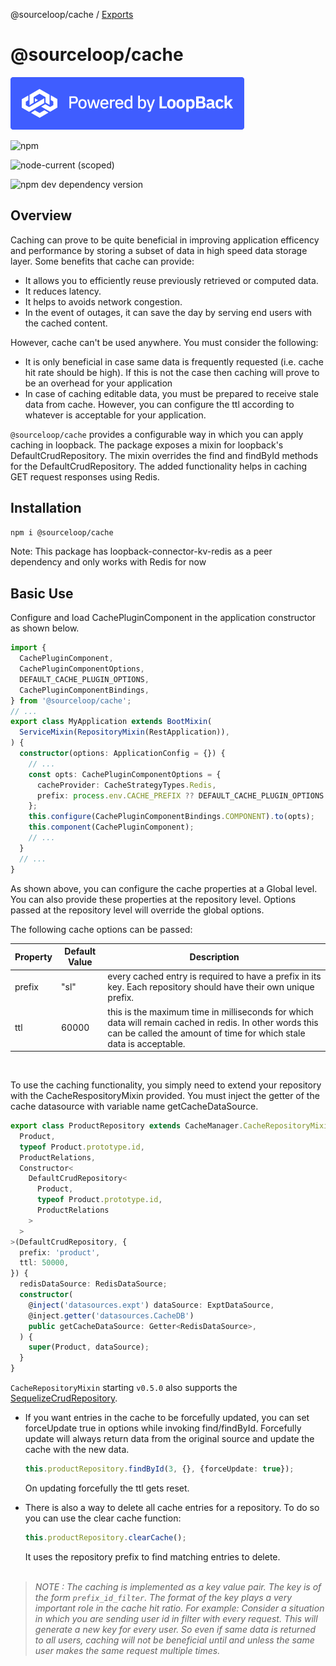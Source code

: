 @sourceloop/cache / [Exports](modules.md)

# @sourceloop/cache

[![LoopBack](<https://github.com/loopbackio/loopback-next/raw/master/docs/site/imgs/branding/Powered-by-LoopBack-Badge-(blue)-@2x.png>)](http://loopback.io/)

![npm](https://img.shields.io/npm/dm/@sourceloop/cache)

![node-current (scoped)](https://img.shields.io/node/v/@sourceloop/cache)

![npm dev dependency version](https://img.shields.io/npm/dependency-version/@sourceloop/cache/dev/@loopback/core)

## Overview

Caching can prove to be quite beneficial in improving application efficency and performance by storing a subset of data in high speed data storage layer. Some benefits that cache can provide:

- It allows you to efficiently reuse previously retrieved or computed data.
- It reduces latency.
- It helps to avoids network congestion.
- In the event of outages, it can save the day by serving end users with the cached content.

However, cache can't be used anywhere. You must consider the following:

- It is only beneficial in case same data is frequently requested (i.e. cache hit rate should be high). If this is not the case then caching will prove to be an overhead for your application
- In case of caching editable data, you must be prepared to receive stale data from cache. However, you can configure the ttl according to whatever is acceptable for your application.

`@sourceloop/cache` provides a configurable way in which you can apply caching in loopback. The package exposes a mixin for loopback's DefaultCrudRepository. The mixin overrides the find and findById methods for the DefaultCrudRepository. The added functionality helps in caching GET request responses using Redis.

## Installation

```sh
npm i @sourceloop/cache
```

Note: This package has loopback-connector-kv-redis as a peer dependency and only works with Redis for now

## Basic Use

Configure and load CachePluginComponent in the application constructor
as shown below.

```ts
import {
  CachePluginComponent,
  CachePluginComponentOptions,
  DEFAULT_CACHE_PLUGIN_OPTIONS,
  CachePluginComponentBindings,
} from '@sourceloop/cache';
// ...
export class MyApplication extends BootMixin(
  ServiceMixin(RepositoryMixin(RestApplication)),
) {
  constructor(options: ApplicationConfig = {}) {
    // ...
    const opts: CachePluginComponentOptions = {
      cacheProvider: CacheStrategyTypes.Redis,
      prefix: process.env.CACHE_PREFIX ?? DEFAULT_CACHE_PLUGIN_OPTIONS.prefix,
    };
    this.configure(CachePluginComponentBindings.COMPONENT).to(opts);
    this.component(CachePluginComponent);
    // ...
  }
  // ...
}
```

As shown above, you can configure the cache properties at a Global level. You can also provide these properties at the repository level. Options passed at the repository level will override the global options.

The following cache options can be passed:

| Property | Default Value | Description                                                                                                                                                                   |
| -------- | ------------- | ----------------------------------------------------------------------------------------------------------------------------------------------------------------------------- |
| prefix   | "sl"          | every cached entry is required to have a prefix in its key. Each repository should have their own unique prefix.                                                              |
| ttl      | 60000         | this is the maximum time in milliseconds for which data will remain cached in redis. In other words this can be called the amount of time for which stale data is acceptable. |

<br>

To use the caching functionality, you simply need to extend your repository with the CacheRespositoryMixin provided. You must inject the getter of the cache datasource with variable name getCacheDataSource.

```ts
export class ProductRepository extends CacheManager.CacheRepositoryMixin<
  Product,
  typeof Product.prototype.id,
  ProductRelations,
  Constructor<
    DefaultCrudRepository<
      Product,
      typeof Product.prototype.id,
      ProductRelations
    >
  >
>(DefaultCrudRepository, {
  prefix: 'product',
  ttl: 50000,
}) {
  redisDataSource: RedisDataSource;
  constructor(
    @inject('datasources.expt') dataSource: ExptDataSource,
    @inject.getter('datasources.CacheDB')
    public getCacheDataSource: Getter<RedisDataSource>,
  ) {
    super(Product, dataSource);
  }
}
```

`CacheRepositoryMixin` starting `v0.5.0` also supports the [SequelizeCrudRepository](https://loopback.io/doc/en/lb4/apidocs.sequelize.sequelizecrudrepository.html).

- If you want entries in the cache to be forcefully updated, you can set forceUpdate true in options while invoking find/findById. Forcefully update will always return data from the original source and update the cache with the new data.

  ```ts
  this.productRepository.findById(3, {}, {forceUpdate: true});
  ```

  On updating forcefully the ttl gets reset.

- There is also a way to delete all cache entries for a repository. To do so you can use the clear cache function:
  ```ts
  this.productRepository.clearCache();
  ```
  It uses the repository prefix to find matching entries to delete.
  <br>
  <br>

> _NOTE : The caching is implemented as a key value pair. The key is of the form `prefix_id_filter`. The format of the key plays a very important role in the cache hit ratio. For example: Consider a situation in which you are sending user id in filter with every request. This will generate a new key for every user. So even if same data is returned to all users, caching will not be beneficial until and unless the same user makes the same request multiple times._

